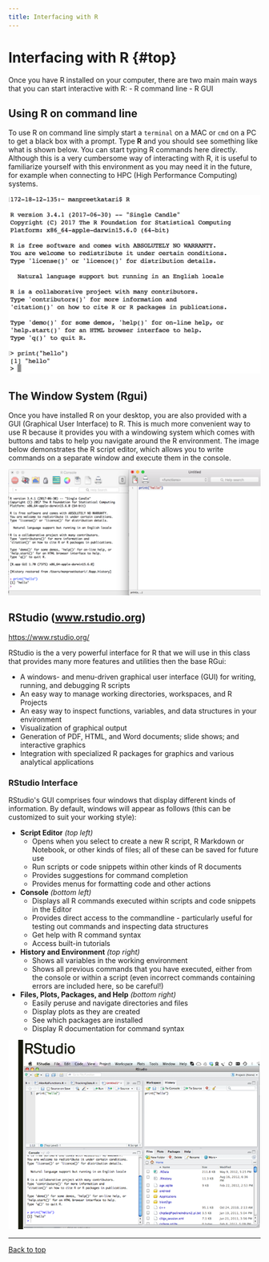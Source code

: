 ```yaml
---
title: Interfacing with R
---
```


# Interfacing with R {#top}

Once you have R installed on your computer, there are two main main ways that you can start interactive with R: - R command line - R GUI

## Using R on command line

To use R on command line simply start a `terminal` on a MAC or `cmd` on a PC to get a black box with a prompt. Type **R** and you should see something like what is shown below. You can start typing R commands here directly. Although this is a very cumbersome way of interacting with R, it is useful to familiarize yourself with this environment as you may need it in the future, for example when connecting to HPC (High Performance Computing) systems.

![](images/UsingR-Commandline.png)

## The Window System (Rgui)

Once you have installed R on your desktop, you are also provided with a GUI (Graphical User Interface) to R. This is much more convenient way to use R because it provides you with a windowing system which comes with buttons and tabs to help you navigate around the R environment. The image below demonstrates the R script editor, which allows you to write commands on a separate window and execute them in the console.

![](images/UsingRGUI.png)

## RStudio (www.rstudio.org)

<https://www.rstudio.org/>

RStudio is the a very powerful interface for R that we will use in this class that provides many more features and utilities then the base RGui:

* A windows- and menu-driven graphical user interface (GUI) for writing, running, and debugging R scripts
* An easy way to manage working directories, workspaces, and R Projects
* An easy way to inspect functions, variables, and data structures in your environment
* Visualization of graphical output
* Generation of PDF, HTML, and Word documents; slide shows; and interactive graphics
* Integration with specialized R packages for graphics and various analytical applications

### RStudio Interface

RStudio's GUI comprises four windows that display different kinds of information. By default, windows will appear as follows (this can be customized to suit your working style):

- **Script Editor** _(top left)_
    - Opens when you select to create a new R script, R Markdown or Notebook, or other kinds of files; all of these can be saved for future use
    - Run scripts or code snippets within other kinds of R documents
    - Provides suggestions for command completion
    - Provides menus for formatting code and other actions
- **Console** _(bottom left)_
    - Displays all R commands executed within scripts and code snippets in the Editor
    - Provides direct access to the commandline - particularly useful for testing out commands and inspecting data structures
    - Get help with R command syntax
    - Access built-in tutorials
- **History and Environment** _(top right)_
    - Shows all variables in the working environment
    - Shows all previous commands that you have executed, either from the console or within a script (even incorrect commands containing errors are included here, so be careful!)
- **Files, Plots, Packages, and Help** _(bottom right)_
    - Easily peruse and navigate directories and files
    - Display plots as they are created
    - See which packages are installed
    - Display R documentation for command syntax

![](RStudio/Slide3.png)

***

[Back to top](#top)
